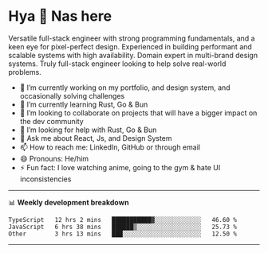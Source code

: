 # Hya 👋 Nas here

Versatile full-stack engineer with strong programming fundamentals, and a keen eye for pixel-perfect design. Experienced in building performant and scalable systems with high availability. Domain expert in multi-brand design systems. Truly full-stack engineer looking to help solve real-world problems.

- 🔭 I’m currently working on my portfolio, and design system, and occasionally solving challenges
- 🌱 I’m currently learning Rust, Go & Bun
- 👯 I’m looking to collaborate on projects that will have a bigger impact on the dev community
- 🤔 I’m looking for help with Rust, Go & Bun
- 💬 Ask me about React, Js, and Design System
- 📫 How to reach me: LinkedIn, GitHub or through email
- 😄 Pronouns: He/him
- ⚡ Fun fact: I love watching anime, going to the gym & hate UI inconsistencies

-------
📊 **Weekly development breakdown**
<!--START_SECTION:waka-->

```text
TypeScript   12 hrs 2 mins   ███████████▓░░░░░░░░░░░░░   46.60 %
JavaScript   6 hrs 38 mins   ██████▒░░░░░░░░░░░░░░░░░░   25.73 %
Other        3 hrs 13 mins   ███░░░░░░░░░░░░░░░░░░░░░░   12.50 %
```

<!--END_SECTION:waka-->
-------
